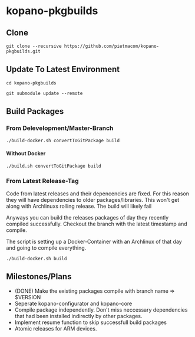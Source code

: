 # kopano-pkgbuilds

## Clone
```console
git clone --recursive https://github.com/pietmacom/kopano-pkgbuilds.git
```

## Update To Latest Environment
```console
cd kopano-pkgbuilds
```
 
```console
git submodule update --remote
```
 
## Build Packages
### From Delevelopment/Master-Branch
```console
./build-docker.sh convertToGitPackage build
```
 
####  Without Docker
```console
./build.sh convertToGitPackage build
```
 
### From Latest Release-Tag
 Code from latest releases and their depencencies are fixed. For this reason they will have dependencies to older packages/libraries. This won't get along with Archlinuxs rolling release. The build will likely fail 
 
 Anyways you can build the releases packages of day they recently compiled successfully. Checkout the branch with the latest timestamp and compile.
 
 The script is setting up a Docker-Container with an Archlinux of that day and going to compile everything.
 
```console
./build-docker.sh build
```
 
## Milestones/Plans
 - (DONE) Make the existing packages compile with branch name => $VERSION
 - Seperate kopano-configurator and kopano-core
 - Compile package independently. Don't miss neccessary dependencies that had been installed indirectly by other packages.
 - Implement resume function to skip successfull build packages
 - Atomic releases for ARM devices.
